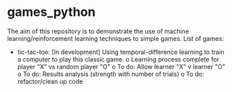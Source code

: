 # games_python
The aim of this repository is to demonstrate the use of machine learning/reinforcement learning techniques to simple games.
List of games:
- tic-tac-toe: [In development] Using temporal-difference learning to train a computer to play this classic game.
  o Learning process complete for player "X" vs random player "O"
  o To do: Allow learner "X" v learner "O"
  o To do: Results analysis (strength with number of trials)
  o To do: refactor/clean up code
